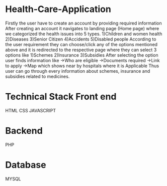 # Health-Care-Application
Firstly the user have to create an account by providing required information After creating an account it navigates to landing page (Home page) where we categorized the health issues into 5 types. 1)Children and women health 2)Diseases 3)Senior Citizen 4)Accidents 5)Disabled people According to the user requirement they can choose/click any of the options mentioned above and it is redirected to the respective page where they can select 3 options like 1)Schemes 2)Insurance 3)Subsidies After selecting the option user finds information like ->Who are eligible ->Documents required ->Link to apply ->Map which shows near by hospitals where it is Applicable Thus user can go through every information about schemes, insurance and subsidies related to medicines.
# Technical Stack Front end
HTML CSS JAVASCRIPT
# Backend
PHP
# Database
MYSQL
